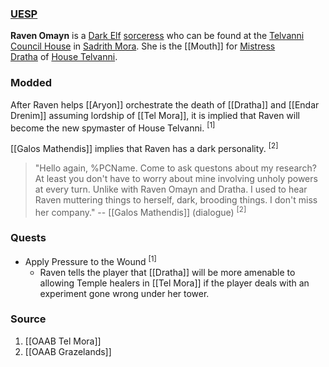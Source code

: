 ### [UESP](https://en.uesp.net/wiki/Morrowind:Raven_Omayn)
**Raven Omayn** is a [Dark Elf](https://en.uesp.net/wiki/Morrowind:Dark_Elf "Morrowind:Dark Elf") [sorceress](https://en.uesp.net/wiki/Morrowind:Sorcerer "Morrowind:Sorcerer") who can be found at the [Telvanni Council House](https://en.uesp.net/wiki/Morrowind:Telvanni_Council_House "Morrowind:Telvanni Council House") in [Sadrith Mora](https://en.uesp.net/wiki/Morrowind:Sadrith_Mora "Morrowind:Sadrith Mora"). She is the [[Mouth]] for [Mistress Dratha](https://en.uesp.net/wiki/Morrowind:Dratha "Morrowind:Dratha") of [House Telvanni](https://en.uesp.net/wiki/Morrowind:House_Telvanni "Morrowind:House Telvanni").
### Modded
After Raven helps [[Aryon]] orchestrate the death of [[Dratha]] and [[Endar Drenim]] assuming lordship of [[Tel Mora]], it is implied that Raven will become the new spymaster of House Telvanni. <sup>[1]</sup>

[[Galos Mathendis]] implies that Raven has a dark personality. <sup>[2]</sup>

> "Hello again, %PCName. Come to ask questons about my research? At least you don't have to worry about mine involving unholy powers at every turn. Unlike with Raven Omayn and Dratha. I used to hear Raven muttering things to herself, dark, brooding things. I don't miss her company."
> -- [[Galos Mathendis]] (dialogue) <sup>[2]</sup>
### Quests
* Apply Pressure to the Wound <sup>[1]</sup>
	* Raven tells the player that [[Dratha]] will be more amenable to allowing Temple healers in [[Tel Mora]] if the player deals with an experiment gone wrong under her tower.
### Source
1. [[OAAB Tel Mora]]
2. [[OAAB Grazelands]]